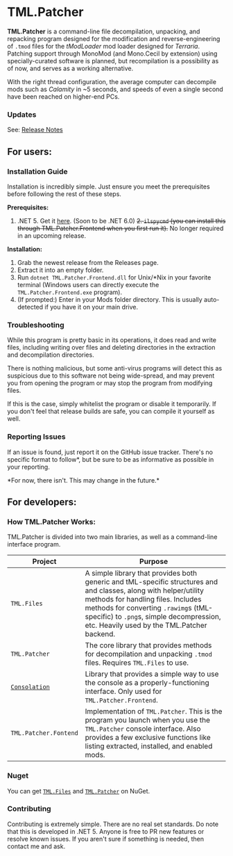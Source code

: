 # TML.Patcher

**TML.Patcher** is a command-line file decompilation, unpacking, and repacking program designed for the modification and reverse-engineering of `.tmod` files for the _tModLoader_ mod loader designed for _Terraria_. Patching support through MonoMod (and Mono.Cecil by extension) using specially-curated software is planned, but recompilation is a possibility as of now, and serves as a working alternative.

With the right thread configuration, the average computer can decompile mods such as _Calamity_ in ~5 seconds, and speeds of even a single second have been reached on higher-end PCs.

### Updates
See: [Release Notes](RELEASENOTES.md)

## For users:
### Installation Guide
Installation is incredibly simple. Just ensure you meet the prerequisites before following the rest of these steps.

**Prerequisites:**
1. .NET 5. Get it [here](https://dotnet.microsoft.com/download/dotnet/5.0). (Soon to be .NET 6.0)
~~2. `ilspycmd` (you can install this through TML.Patcher.Frontend when you first run it).~~ No longer required in an upcoming release.

**Installation:**
1. Grab the newest release from the Releases page.
2. Extract it into an empty folder.
3. Run `dotnet TML.Patcher.Frontend.dll` for Unix/\*Nix in your favorite terminal (Windows users can directly execute the `TML.Patcher.Frontend.exe` program).
4. (If prompted:) Enter in your Mods folder directory. This is usually auto-detected if you have it on your main drive.

### Troubleshooting
While this program is pretty basic in its operations, it does read and write files, including writing over files and deleting directories in the extraction and decompilation directories.

There is nothing malicious, but some anti-virus programs will detect this as suspicious due to this software not being wide-spread, and may prevent you from opening the program or may stop the program from modifying files.

If this is the case, simply whitelist the program or disable it temporarily. If you don't feel that release builds are safe, you can compile it yourself as well.

### Reporting Issues
If an issue is found, just report it on the GitHub issue tracker. There's no specific format to follow\*, but be sure to be as informative as possible in your reporting.


\*For now, there isn't. This may change in the future.\*


## For developers:
### How TML.Patcher Works:
TML.Patcher is divided into two main libraries, as well as a command-line interface program.

Project | Purpose
------- | -------
`TML.Files` | A simple library that provides both generic and tML-specific structures and and classes, along with helper/utility methods for handling files. Includes methods for converting `.rawimg`s (tML-specific) to `.png`s, simple decompression, etc. Heavily used by the TML.Patcher backend.
`TML.Patcher` | The core library that provides methods for decompilation and unpacking `.tmod` files. Requires `TML.Files` to use.
[`Consolation`](https://github.com/Steviegt6/Consolation/) | Library that provides a simple way to use the console as a properly-functioning interface. Only used for `TML.Patcher.Frontend`.
`TML.Patcher.Fontend` | Implementation of `TML.Patcher`. This is the program you launch when you use the `TML.Patcher` console interface. Also provides a few exclusive functions like listing extracted, installed, and enabled mods.

### Nuget
You can get [`TML.Files`](https://www.nuget.org/packages/TML.Files/) and [`TML.Patcher`](https://www.nuget.org/packages/TML.Patcher/) on NuGet.

### Contributing
Contributing is extremely simple. There are no real set standards. Do note that this is developed in .NET 5. Anyone is free to PR new features or resolve known issues. If you aren't sure if something is needed, then contact me and ask.
